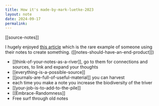 ```yaml
---
title: How it's made-by-mark-luetke-2023
layout: note
date: 2024-09-17
permalink:
---
```

[[source-notes]]

I hugely enjoyed [this article](https://dophs.substack.com/p/how-its-made) which is the rare example of someone using their notes to create something. ([[notes-should-have-an-end-product]])

- [[think-of-your-notes-as-a-river]], go to them for connections and sources, to link and expand your thoughts
- [[everything-is-a-possible-source]]
- [[journals-are-full-of-useful-material]] you can harvest
- each time you make a note you increase the biodiversity of the triver
- [[your-job-is-to-add-to-the-pile]]
- [[Embrace-Randomness]]
- Free surf through old notes